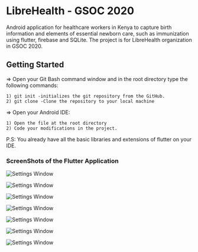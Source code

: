 # LibreHealth - GSOC 2020

Android application for healthcare workers in Kenya to capture birth information and elements of essential newborn care, such as immunization using flutter, firebase and SQLite.
The project is for LibreHealth organization in GSOC 2020.

## Getting Started

=> Open your Git Bash command window and in the root directory type the following commands:

    1) git init -initializes the git repository from the GitHub. 
    2) git clone -Clone the repository to your local machine
=> Open your Android IDE:

    1) Open the file at the root directory
    2) Code your modifications in the project.
 
P.S: You already have all the basic libraries and extensions of flutter on your IDE. 

### ScreenShots of the Flutter Application

![Settings Window](https://user-images.githubusercontent.com/47476857/77555875-c7f87c80-6edd-11ea-8467-1d585fdfa539.jpeg)
    
![Settings Window](https://user-images.githubusercontent.com/47476857/77555885-cc249a00-6edd-11ea-98c8-05ffa63df993.jpeg)

![Settings Window](https://user-images.githubusercontent.com/47476857/77555921-d34ba800-6edd-11ea-888e-04c174723dbd.jpeg)

![Settings Window](https://user-images.githubusercontent.com/47476857/77555954-da72b600-6edd-11ea-8e81-8d1a5c5d8aa8.jpeg)

![Settings Window](https://user-images.githubusercontent.com/47476857/77555971-df376a00-6edd-11ea-9b96-7b5434a448a6.jpeg)

![Settings Window](https://user-images.githubusercontent.com/47476857/77555976-e1012d80-6edd-11ea-82ac-9651036663b1.jpeg)

![Settings Window](https://user-images.githubusercontent.com/47476857/77555986-e3fc1e00-6edd-11ea-9b9f-a35a9e71dd22.jpeg)
